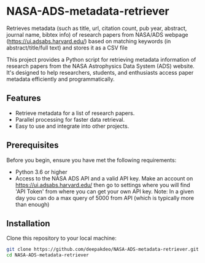 # NASA-ADS-metadata-retriever
Retrieves metadata (such as title, url, citation count, pub year, abstract, journal name, bibtex info) of research papers from NASA/ADS webpage (https://ui.adsabs.harvard.edu/) based on matching keywords (in abstract/title/full text) and stores it as a CSV file

This project provides a Python script for retrieving metadata information of research papers from the NASA Astrophysics Data System (ADS) website. It's designed to help researchers, students, and enthusiasts access paper metadata efficiently and programmatically.

## Features

- Retrieve metadata for a list of research papers.
- Parallel processing for faster data retrieval.
- Easy to use and integrate into other projects.

## Prerequisites

Before you begin, ensure you have met the following requirements:

- Python 3.6 or higher
- Access to the NASA ADS API and a valid API key. Make an account on https://ui.adsabs.harvard.edu/ then go to settings where you will find 'API Token' from where you can get your own API key.
Note: In a given day you can do a max query of 5000 from API (which is typically more than enough)

## Installation

Clone this repository to your local machine:

```bash
git clone https://github.com/deepakdeo/NASA-ADS-metadata-retriever.git
cd NASA-ADS-metadata-retriever
